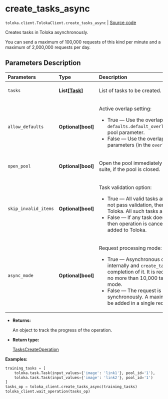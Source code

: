 # create_tasks_async
`toloka.client.TolokaClient.create_tasks_async` | [Source code](https://github.com/Toloka/toloka-kit/blob/v1.0.2/src/client/__init__.py#L2216)

Creates tasks in Toloka asynchronously.


You can send a maximum of 100,000 requests of this kind per minute and a maximum of 2,000,000 requests per day.

## Parameters Description

| Parameters | Type | Description |
| :----------| :----| :-----------|
`tasks`|**List\[[Task](toloka.client.task.Task.md)\]**|<p>List of tasks to be created.</p>
`allow_defaults`|**Optional\[bool\]**|<p>Active overlap setting:</p> <ul> <li>True — Use the overlap that is set in the `defaults.default_overlap_for_new_task_suites` pool parameter.</li> <li>False — Use the overlap that is set in the task parameters (in the `overlap` field).</li> </ul>
`open_pool`|**Optional\[bool\]**|<p>Open the pool immediately after creating a task suite, if the pool is closed.</p>
`skip_invalid_items`|**Optional\[bool\]**|<p>Task validation option:</p> <ul> <li>True — All valid tasks are added. If a task does not pass validation, then it is not added to Toloka. All such tasks are listed in the response.</li> <li>False — If any task does not pass validation, then operation is cancelled and no tasks are added to Toloka.</li> </ul>
`async_mode`|**Optional\[bool\]**|<p>Request processing mode:</p> <ul> <li>True — Asynchronous operation is started internally and `create_tasks` waits for the completion of it. It is recommended to create no more than 10,000 tasks per request in this mode.</li> <li>False — The request is processed synchronously. A maximum of 5000 tasks can be added in a single request in this mode.</li> </ul>

* **Returns:**

  An object to track the progress of the operation.

* **Return type:**

  [TasksCreateOperation](toloka.client.operations.TasksCreateOperation.md)

**Examples:**


```python
training_tasks = [
    toloka.task.Task(input_values={'image': 'link1'}, pool_id='1'),
    toloka.task.Task(input_values={'image': 'link2'}, pool_id='1')
]
tasks_op = toloka_client.create_tasks_async(training_tasks)
toloka_client.wait_operation(tasks_op)
```
